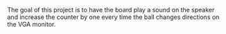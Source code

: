 The goal of this project is to have the board play a sound on the speaker and increase the counter by one every time the ball changes directions on the VGA monitor.
